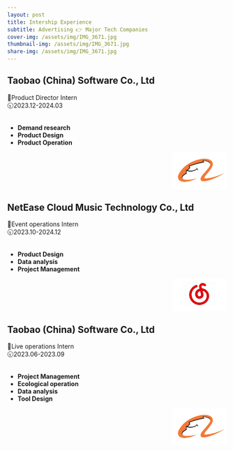 ```yaml
---
layout: post
title: Intership Experience
subtitle: Advertising 👉 Major Tech Companies
cover-img: /assets/img/IMG_3671.jpg
thumbnail-img: /assets/img/IMG_3671.jpg
share-img: /assets/img/IMG_3671.jpg
---
```


## Taobao (China) Software Co., Ltd  
💼Product Director Intern  
🕤2023.12-2024.03  
<div style="overflow: auto;">
  <ul style="float: left; width: 70%;">
    <li><strong>Demand research</strong></li>
    <li><strong>Product Design</strong></li>
    <li><strong>Product Operation</strong></li>
  </ul>
  <img src="/assets/img/IMG_3660.jpg" alt="Taobao Internship" style="float: right; width: 25%; margin-left: 20px;">
</div>

## NetEase Cloud Music Technology Co., Ltd
💼Event operations Intern  
🕤2023.10-2024.12  
<div style="overflow: auto;">
  <ul style="float: left; width: 70%;">
    <li><strong>Product Design</strong></li>
    <li><strong>Data analysis</strong></li>
    <li><strong>Project Management</strong></li>
  </ul>
  <img src="/assets/img/u=3770859367.jpg" alt="NetEase Internship" style="float: right; width: 25%; margin-left: 20px;">
</div>


## Taobao (China) Software Co., Ltd
💼Live operations Intern  
🕤2023.06-2023.09  
<div style="overflow: auto;">
  <ul style="float: left; width: 70%;">
    <li><strong>Project Management</strong></li>
    <li><strong>Ecological operation</strong></li>
    <li><strong>Data analysis</strong></li>
    <li><strong>Tool Design</strong></li>
  </ul>
  <img src="/assets/img/IMG_3660.jpg" alt="Taobao Internship" style="float: right; width: 25%; margin-left: 20px;">
</div>



